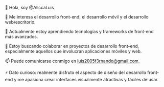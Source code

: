 👋 Hola, soy @AllccaLuis

👀 Me interesa el desarrollo front-end, el desarrollo móvil y el desarrollo web/escritorio.

🌱 Actualmente estoy aprendiendo tecnologías y frameworks de front-end más avanzados.

💞️ Estoy buscando colaborar en proyectos de desarrollo front-end, especialmente aquellos que involucran aplicaciones móviles y web.

📫 Puede comunicarse conmigo en luis2005f3rnando@gmail.com.

⚡ Dato curioso: realmente disfruto el aspecto de diseño del desarrollo front-end y me apasiona crear interfaces visualmente atractivas y fáciles de usar.

<!---
AllccaLuis/AllccaLuis is a ✨ special ✨ repository because its `README.md` (this file) appears on your GitHub profile.
You can click the Preview link to take a look at your changes.
--->
